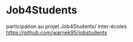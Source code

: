 # Job4Students
participation au projet Job4Students/ inter-écoles
https://github.com/warnek95/jobstudents
